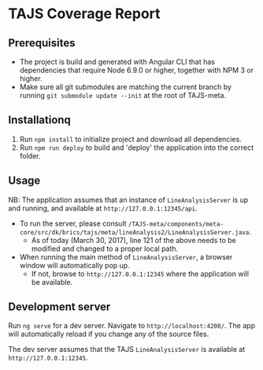 # TAJS Coverage Report

## Prerequisites
* The project is build and generated with Angular CLI that has dependencies that require Node 6.9.0 or higher, together with NPM 3 or higher.
* Make sure all git submodules are matching the current branch by running `git submodule update --init` at the root of TAJS-meta.

## Installationq
1. Run `npm install` to initialize project and download all dependencies.
2. Run `npm run deploy` to build and 'deploy' the application into the correct folder.

## Usage
NB: The application assumes that an instance of `LineAnalysisServer` is up and running, and available at `http://127.0.0.1:12345/api`.

* To run the server, please consult `/TAJS-meta/components/meta-core/src/dk/brics/tajs/meta/lineAnalysis2/LineAnalysisServer.java`. 
  * As of today (March 30, 2017), line 121 of the above needs to be modified and changed to a proper local path. 
* When running the main method of `LineAnalysisServer`, a browser window will automatically pop up. 
  * If not, browse to `http://127.0.0.1:12345` where the application will be available.

## Development server
Run `ng serve` for a dev server. Navigate to `http://localhost:4200/`. The app will automatically reload if you change any of the source files.

The dev server assumes that the TAJS `LineAnalysisServer` is available at `http://127.0.0.1:12345`.
